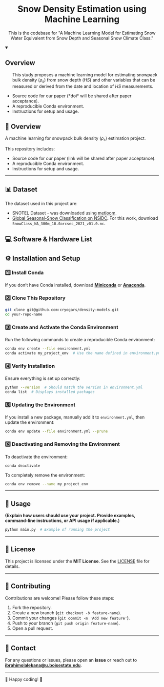 <!-- ## Snowpack Bulk Density Prediction using Machine Learning -->


<!-- [![image](https://img.shields.io/pypi/v/density-models.svg)](https://pypi.python.org/pypi/density-models)
[![image](https://img.shields.io/conda/vn/conda-forge/density-models.svg)](https://anaconda.org/conda-forge/density-models) -->


<!-- **A machine learning for snow density estimation project**


-   Free software: MIT License
-   Documentation: https://Ibrahim-Ola.github.io/density-models -->
    

<!-- ## Features

-   TODO -->

<h1 align="center">
Snow Density Estimation using Machine Learning</h1>
<p align="center">This is the codebase for "A Machine Learning Model for Estimating Snow Water Equivalent from Snow Depth and Seasonal Snow Climate Class."
</p>

<!-- <p align="center">This is the codebase for <a href ="https://amzn.to/43PuIkQ"> Generative AI with LangChain, 2024 Edition</a>, published by Packt. -->

<!-- # 📌 Density Models -->

<details open> 
  <summary><h2>Overview</summary>
<ul>

This study proposes a machine learning model for estimating snowpack bulk density ($\rho_s$) from snow depth ($HS$) and other variables that can be measured or derived from the date and location of $HS$ measurements.

<li>Source code for our paper (*doi* will be shared after paper acceptance).</li>

<li>A reproducible Conda environment.</li>

<li>Instructions for setup and usage.</li>

</ul>
</details>


## 📖 Overview

A machine learning for snowpack bulk density ($\rho_s$) estimation project.

This repository includes:
- Source code for our paper (link will be shared after paper acceptance).
- A reproducible Conda environment.
- Instructions for setup and usage.

---

## 📊 Dataset

The dataset used in this project are:

- SNOTEL Dataset - was downloaded using [metloom](https://metloom.readthedocs.io/en/latest/usage.html#snotel).
- [Global Seasonal-Snow Classification on NSIDC](https://nsidc.org/data/nsidc-0768/versions/1). For this work, download `SnowClass_NA_300m_10.0arcsec_2021_v01.0.nc`. 

## 💻 Software & Hardware List

## ⚙️ Installation and Setup

### 1️⃣ Install Conda
If you don’t have Conda installed, download **[Miniconda](https://docs.conda.io/en/latest/miniconda.html)** or **[Anaconda](https://www.anaconda.com/)**.

### 2️⃣ Clone This Repository
```bash
git clone git@github.com:cryogars/density-models.git
cd your-repo-name
```

### 3️⃣ Create and Activate the Conda Environment
Run the following commands to create a reproducible Conda environment:
```bash
conda env create --file environment.yml
conda activate my_project_env  # Use the name defined in environment.yml
```

### 4️⃣ Verify Installation
Ensure everything is set up correctly:
```bash
python --version  # Should match the version in environment.yml
conda list  # Displays installed packages
```

### 5️⃣ Updating the Environment
If you install a new package, manually add it to `environment.yml`, then update the environment:
```bash
conda env update --file environment.yml --prune
```

### 6️⃣ Deactivating and Removing the Environment
To deactivate the environment:
```bash
conda deactivate
```
To completely remove the environment:
```bash
conda env remove --name my_project_env
```

---

## 🚀 Usage
**(Explain how users should use your project. Provide examples, command-line instructions, or API usage if applicable.)**

```bash
python main.py  # Example of running the project
```

---

## 📜 License
This project is licensed under the **MIT License**. See the [LICENSE](LICENSE) file for details.

---

## 🤝 Contributing
Contributions are welcome! Please follow these steps:
1. Fork the repository.
2. Create a new branch (`git checkout -b feature-name`).
3. Commit your changes (`git commit -m 'Add new feature'`).
4. Push to your branch (`git push origin feature-name`).
5. Open a pull request.

---

## 📧 Contact
For any questions or issues, please open an **issue** or reach out to **ibrahimolalekana@u.boisestate.edu**.

---

🚀 Happy coding! 🎉


